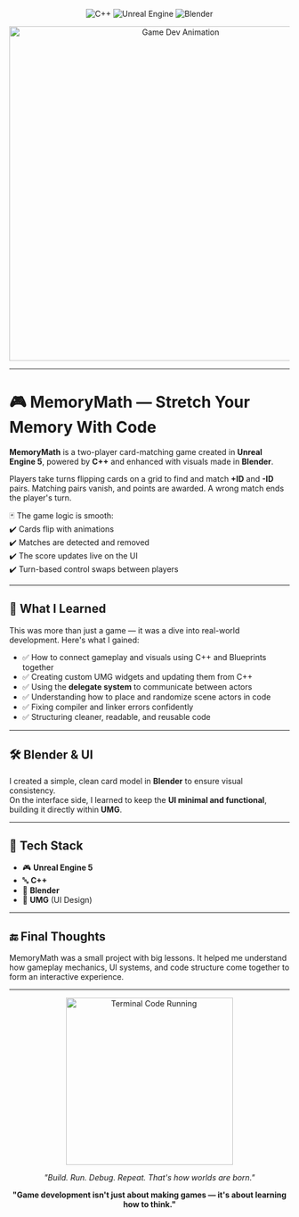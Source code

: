 <!-- Top Visual Showcase -->
<p align="center">
  <img src="https://img.icons8.com/color/96/000000/c-plus-plus-logo.png" alt="C++" />
  <img src="https://img.icons8.com/ios-filled/100/ffffff/unreal-engine.png" alt="Unreal Engine" />
  <img src="https://img.icons8.com/color/96/000000/blender-3d.png" alt="Blender" />
</p>

<p align="center">
  <img src="https://media.giphy.com/media/v1.Y2lkPTc5MGI3NjExNjZtbmFqMHlvZGFva2d3bXJ1d2NmbTNoODJ1eHRlZjFqMThyb2J2ZCZlcD12MV9naWZzX3NlYXJjaCZjdD1n/gNbnTdiA7YkMFKBqkH/giphy.gif" alt="Game Dev Animation" width="600"/>
</p>

---

# 🎮 MemoryMath — Stretch Your Memory With Code

**MemoryMath** is a two-player card-matching game created in **Unreal Engine 5**, powered by **C++** and enhanced with visuals made in **Blender**.

Players take turns flipping cards on a grid to find and match **+ID** and **-ID** pairs. Matching pairs vanish, and points are awarded. A wrong match ends the player's turn.

🃏 The game logic is smooth:  
✔️ Cards flip with animations  
✔️ Matches are detected and removed  
✔️ The score updates live on the UI  
✔️ Turn-based control swaps between players

---

## 🧠 What I Learned

This was more than just a game — it was a dive into real-world development. Here's what I gained:

- ✅ How to connect gameplay and visuals using C++ and Blueprints together  
- ✅ Creating custom UMG widgets and updating them from C++  
- ✅ Using the **delegate system** to communicate between actors  
- ✅ Understanding how to place and randomize scene actors in code  
- ✅ Fixing compiler and linker errors confidently  
- ✅ Structuring cleaner, readable, and reusable code

---

## 🛠 Blender & UI

I created a simple, clean card model in **Blender** to ensure visual consistency.  
On the interface side, I learned to keep the **UI minimal and functional**, building it directly within **UMG**.

---

## 🔧 Tech Stack

- 🎮 **Unreal Engine 5**  
- 🔤 **C++**  
- 📐 **Blender**  
- 🎨 **UMG** (UI Design)

---



## 🔚 Final Thoughts

MemoryMath was a small project with big lessons. It helped me understand how gameplay mechanics, UI systems, and code structure come together to form an interactive experience.

---

<p align="center">
  <img src="https://media.giphy.com/media/3o7aD6WzRQ0H8dfb6U/giphy.gif" alt="Terminal Code Running" width="300"/>
</p>

<p align="center"><i>"Build. Run. Debug. Repeat. That's how worlds are born."</i></p>

<p align="center">
  <b>"Game development isn't just about making games — it's about learning how to think."</b>
</p>
